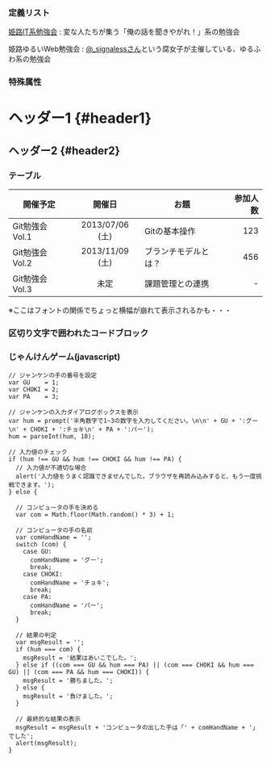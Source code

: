 ### 定義リスト
[姫路IT系勉強会](http://histudy.doorkeeper.jp/)
:   変な人たちが集う「俺の話を聞きやがれ！」系の勉強会

姫路ゆるいWeb勉強会
:   [@_signalessさん](https://twitter.com/_signaless)という腐女子が主催している、ゆるふわ系の勉強会

### 特殊属性
ヘッダー1			{#header1}
============

ヘッダー2			{#header2}
------------

### テーブル  

| 開催予定        | 開催日          | お題                 | 参加人数|
| --------------- |:---------------:| -------------------- | -------:|
| Git勉強会 Vol.1 | 2013/07/06 (土) | Gitの基本操作        | 123     |
| Git勉強会 Vol.2 | 2013/11/09 (土) | ブランチモデルとは？ | 456     |
| Git勉強会 Vol.3 | 未定            | 課題管理との連携     | -       |
※ここはフォントの関係でちょっと横幅が崩れて表示されるかも・・・

### 区切り文字で囲われたコードブロック
### じゃんけんゲーム(javascript)

~~~~
// ジャンケンの手の番号を設定
var GU    = 1;
var CHOKI = 2;
var PA    = 3;

// ジャンケンの入力ダイアログボックスを表示
var hum = prompt('半角数字で1~3の数字を入力してください。\n\n' + GU + ':グー\n' + CHOKI + ':チョキ\n' + PA + ':パー');
hum = parseInt(hum, 10);

// 入力値のチェック
if (hum !== GU && hum !== CHOKI && hum !== PA) {
  // 入力値が不適切な場合
  alert('入力値をうまく認識できませんでした。ブラウザを再読み込みすると、もう一度挑戦できます。');
} else {

  // コンピュータの手を決める
  var com = Math.floor(Math.random() * 3) + 1;

  // コンピュータの手の名前
  var comHandName = '';
  switch (com) {
    case GU:
      comHandName = 'グー';
      break;
    case CHOKI:
      comHandName = 'チョキ';
      break;
    case PA:
      comHandName = 'パー';
      break;
  }

  // 結果の判定
  var msgResult = '';
  if (hum === com) {
    msgResult = '結果はあいこでした。';
  } else if ((com === GU && hum === PA) || (com === CHOKI && hum === GU) || (com === PA && hum === CHOKI)) {
    msgResult = '勝ちました。';
  } else {
    msgResult = '負けました。';
  }

  // 最終的な結果の表示
  msgResult = msgResult + 'コンピュータの出した手は「' + comHandName + '」でした';
  alert(msgResult);
}

~~~~